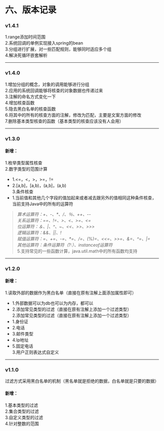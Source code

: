 # 六、版本记录
### v1.4.1
1.range添加时间范围<br />
2.系统回调的单例实现接入spring的bean<br />
3.分组进行扩展，对一些匹配规则，能够同时适应多个组<br />
4.解决死循环嵌套解析<br />

---

### v1.4.0
1.增加分组的概念，对象的调用能够进行分组<br />
2.应用的系统回调能够将核查的对象数据也传递过来<br />
3.注解的命名方式变化一下<br />
4.增加核查函数<br />
5.隐去黑白名单的核查函数<br />
6.将其中的所有的核查方面的注解，修改为匹配，主要是文案方面的修改<br />
7.删除基本类型核查的函数（基本类型的核查应该没有人会用）

---
### v1.3.0
#### 新增：<br>
1.枚举类型属性核查<br />
2.数字类型的范围计算<br />
  - 1.<=，<，>，>=，!=<br />
  - 2.[a,b]，[a,b)，(a,b]，(a,b)<br />
3.条件核查<br />
  - 1.当前值和其他几个字段的值加起来或者减去跟另外的值相同这种条件核查，当前支持Java中的所有的运算符
> _算术运算符：+、-、*、/、％、++、--_<br>
> _关系运算符：==、!=、>、<、>=、<=_<br>
> _位运算符：＆、|、^、~、<<、>>、>>>_<br>
> _逻辑运算符：&&、||、!_<br>
> _赋值运算符：=、+=、-=、*=、/=、(%)=、<<=、>>=、&=、^=、|=_<br>
> _其他运算符：条件运算符（?:）、instanceof运算符_<br>
5.支持常见的一些函数计算，java.util.math中的所有函数均支持
---
### v1.2.0
#### 新增：<br>
1.读取外部的数据作为黑白名单（直接在原有注解上面添加属性即可） <br>
  - 1.外部数据可以为db也可以为内存，都可以<br>
  - 2.添加常见类型的过滤（直接在原有注解上添加一个过滤类型）<br>
2.添加常见类型的过滤（直接在原有注解上添加一个过滤类型）<br>
  - 1.身份证
  - 2.电话
  - 3.邮件类型<br>
  - 4.Ip地址<br>
  - 5.固定电话<br>
3.用户正则表达式自定义<br>
---
### v1.1.0
过滤方式采用黑白名单的机制（黑名单就是拒绝的数据，白名单就是只要的数据）<br>
#### 新增：<br>
1.基本类型的过滤 <br>
2.集合类型的过滤 <br>
3.自定义类型的过滤<br>
4.针对整数的范围<br>